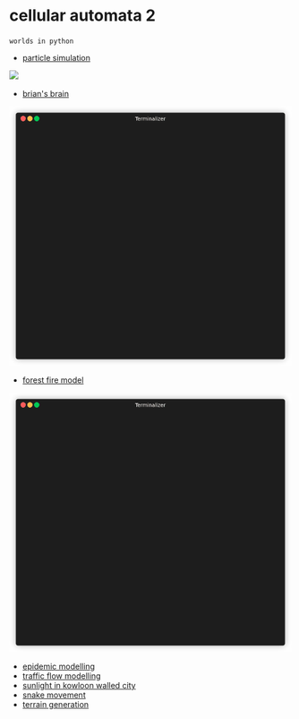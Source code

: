 # cellular automata 2

`worlds in python`

* [particle simulation](prtsim)

![](asset/eg1.gif)

* [brian's brain](brbr)

![](asset/eg2.gif)

* [forest fire model](frfrmd)

![](asset/eg3.gif)

* [epidemic modelling](epdm)
* [traffic flow modelling](trfl)
* [sunlight in kowloon walled city](sikc)
* [snake movement](snek)
* [terrain generation](trgn)
